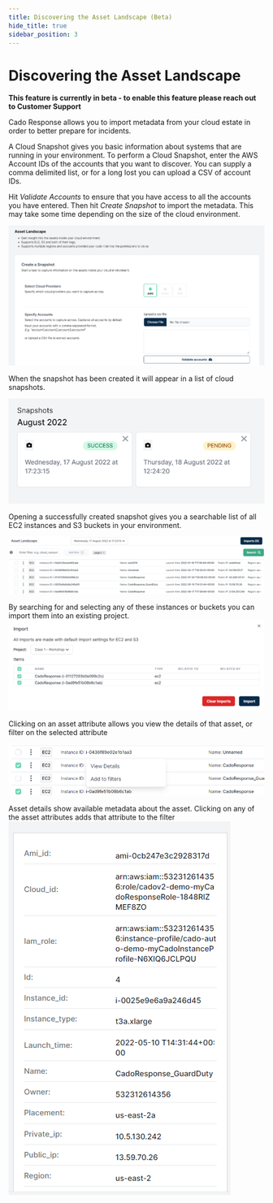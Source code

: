 ```yaml
---
title: Discovering the Asset Landscape (Beta)
hide_title: true
sidebar_position: 3
---
```


# Discovering the Asset Landscape

**This feature is currently in beta - to enable this feature please reach out to Customer Support**

Cado Response allows you to import metadata from your cloud estate in order to better prepare for incidents.

A Cloud Snapshot gives you basic information about systems that are running in your environment. To perform a Cloud Snapshot, enter the AWS Account IDs of the accounts that you want to discover. You can supply a comma delimited list, or for a long lost you can upload a CSV of account IDs.

Hit *Validate Accounts* to ensure that you have access to all the accounts you have entered. Then hit *Create Snapshot* to import the metadata. This may take some time depending on the size of the cloud environment.

![Cloud Snapshot](/img/cloud-snapshot.png)

When the snapshot has been created it will appear in a list of cloud snapshots.

![Cloud Snapshot List](/img/cloud-snapshot-list.png)

Opening a successfully created snapshot gives you a searchable list of all EC2 instances and S3 buckets in your environment. 

![Asset Landscape](/img/asset-landscape.png)

By searching for and selecting any of these instances or buckets you can import them into an existing project.
![Asset Import](/img/asset-import.png)

Clicking on an asset attribute allows you view the details of that asset, or filter on the selected attribute

![Asset Click](/img/asset-click.png)

Asset details show available metadata about the asset. Clicking on any of the asset attributes adds that attribute to the filter
![Asset Details](/img/asset-details.png)